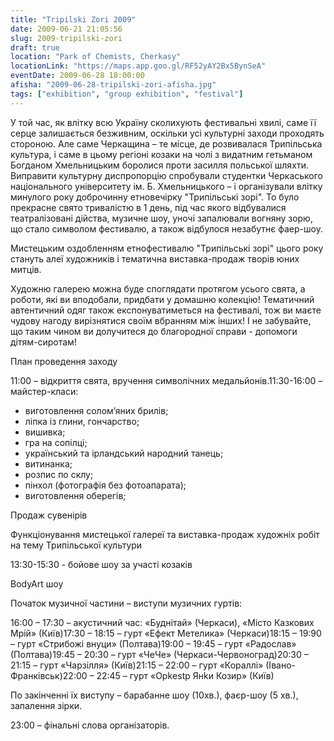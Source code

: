 ```yaml
---
title: "Tripilski Zori 2009"
date: 2009-06-21 21:05:56
slug: 2009-tripilski-zori
draft: true
location: "Park of Chemists, Cherkasy"
locationLink: "https://maps.app.goo.gl/RF52yAY2Bx5BynSeA"
eventDate: 2009-06-28 18:00:00
afisha: "2009-06-28-tripilski-zori-afisha.jpg"
tags: ["exhibition", "group exhibition", "festival"]
---
```


У той час, як влітку всю Україну сколихують фестивальні хвилі, саме її серце залишається безживним, оскільки усі культурні заходи проходять стороною. Але саме Черкащина – те місце, де розвивалася Трипільська культура, і саме в цьому регіоні козаки на чолі з видатним гетьманом Богданом Хмельницьким боролися проти засилля польської шляхти. Виправити культурну диспропорцію спробували студентки Черкаського національного університету ім. Б. Хмельницького – і організували влітку минулого року доброчинну етновечірку "Трипільські зорі". То було прекрасне свято тривалістю в 1 день, під час якого відбувалися театралізовані дійства, музичне шоу, уночі запалювали вогняну зорю, що стало символом фестивалю, а також відбулося незабутнє фаер-шоу.

Мистецьким оздобленням етнофестивалю "Трипільські зорі" цього року стануть алеї художників і тематична виставка-продаж творів юних митців.

Художню галерею можна буде споглядати протягом усього свята, а роботи, які ви вподобали, придбати у домашню колекцію! Тематичний автентичний одяг також експонуватиметься на фестивалі, тож ви маєте чудову нагоду вирізнятися своїм вбранням між інших! І не забувайте, що таким чином ви долучитеся до благородної справи - допомоги дітям-сиротам!

План проведення заходу

11:00 – відкриття свята, вручення символічних медальйонів.11:30-16:00 – майстер-класи:

- виготовлення солом’яних брилів;
- ліпка із глини, гончарство;
- вишивка;
- гра на сопілці;
- український та ірландський народний танець;
- витинанка;
- розпис по склу;
- пінхол (фотографія без фотоапарата);
- виготовлення оберегів;

Продаж сувенірів

Функціонування мистецької галереї та виставка-продаж художніх робіт на тему Трипільської культури

13:30-15:30 - бойове шоу за участі козаків

  BodyArt шоу

Початок музичної частини – виступи музичних гуртів:

16:00 – 17:30 – акустичний час: «Буднітай» (Черкаси), «Місто Казкових Мрій» (Київ)17:30 – 18:15 – гурт «Ефект Метелика» (Черкаси)18:15 – 19:90 – гурт «Стрибожі внуци» (Полтава)19:00 – 19:45 – гурт «Радослав» (Полтава)19:45 – 20:30 – гурт «ЧеЧе» (Черкаси-Червоноград)20:30 – 21:15 – гурт «Чарзілля» (Київ)21:15 – 22:00 – гурт «Кораллі» (Івано-Франківськ)22:00 – 22:45 – гурт «Орkеstp Янkи Козир» (Київ)

По закінченні їх виступу – барабанне шоу (10хв.), фаєр-шоу (5 хв.), запалення зірки.

23:00 – фінальні слова організаторів.
